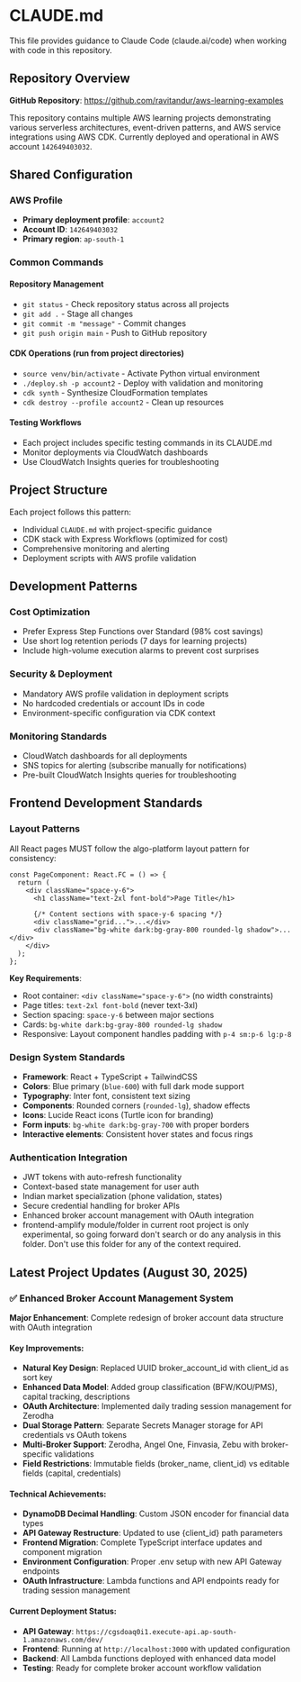 # CLAUDE.md

This file provides guidance to Claude Code (claude.ai/code) when working with code in this repository.

## Repository Overview

**GitHub Repository**: https://github.com/ravitandur/aws-learning-examples

This repository contains multiple AWS learning projects demonstrating various serverless architectures, event-driven patterns, and AWS service integrations using AWS CDK. Currently deployed and operational in AWS account `142649403032`.

## Shared Configuration

### AWS Profile
- **Primary deployment profile**: `account2`
- **Account ID**: `142649403032`
- **Primary region**: `ap-south-1`

### Common Commands

#### Repository Management
- `git status` - Check repository status across all projects
- `git add .` - Stage all changes
- `git commit -m "message"` - Commit changes
- `git push origin main` - Push to GitHub repository

#### CDK Operations (run from project directories)
- `source venv/bin/activate` - Activate Python virtual environment
- `./deploy.sh -p account2` - Deploy with validation and monitoring
- `cdk synth` - Synthesize CloudFormation templates
- `cdk destroy --profile account2` - Clean up resources

#### Testing Workflows
- Each project includes specific testing commands in its CLAUDE.md
- Monitor deployments via CloudWatch dashboards
- Use CloudWatch Insights queries for troubleshooting

## Project Structure

Each project follows this pattern:
- Individual `CLAUDE.md` with project-specific guidance
- CDK stack with Express Workflows (optimized for cost)
- Comprehensive monitoring and alerting
- Deployment scripts with AWS profile validation

## Development Patterns

### Cost Optimization
- Prefer Express Step Functions over Standard (98% cost savings)
- Use short log retention periods (7 days for learning projects)
- Include high-volume execution alarms to prevent cost surprises

### Security & Deployment
- Mandatory AWS profile validation in deployment scripts
- No hardcoded credentials or account IDs in code
- Environment-specific configuration via CDK context

### Monitoring Standards
- CloudWatch dashboards for all deployments
- SNS topics for alerting (subscribe manually for notifications)
- Pre-built CloudWatch Insights queries for troubleshooting

## Frontend Development Standards

### Layout Patterns
All React pages MUST follow the algo-platform layout pattern for consistency:

```tsx
const PageComponent: React.FC = () => {
  return (
    <div className="space-y-6">
      <h1 className="text-2xl font-bold">Page Title</h1>
      
      {/* Content sections with space-y-6 spacing */}
      <div className="grid...">...</div>
      <div className="bg-white dark:bg-gray-800 rounded-lg shadow">...</div>
    </div>
  );
};
```

**Key Requirements**:
- Root container: `<div className="space-y-6">` (no width constraints)
- Page titles: `text-2xl font-bold` (never text-3xl)
- Section spacing: `space-y-6` between major sections
- Cards: `bg-white dark:bg-gray-800 rounded-lg shadow`
- Responsive: Layout component handles padding with `p-4 sm:p-6 lg:p-8`

### Design System Standards
- **Framework**: React + TypeScript + TailwindCSS
- **Colors**: Blue primary (`blue-600`) with full dark mode support
- **Typography**: Inter font, consistent text sizing
- **Components**: Rounded corners (`rounded-lg`), shadow effects
- **Icons**: Lucide React icons (Turtle icon for branding)
- **Form inputs**: `bg-white dark:bg-gray-700` with proper borders
- **Interactive elements**: Consistent hover states and focus rings

### Authentication Integration
- JWT tokens with auto-refresh functionality
- Context-based state management for user auth
- Indian market specialization (phone validation, states)
- Secure credential handling for broker APIs
- Enhanced broker account management with OAuth integration
- frontend-amplify module/folder in current root project is only experimental, so going forward don't search or do any analysis in this folder. Don't use this folder for any of the context required.

## Latest Project Updates (August 30, 2025)

### ✅ Enhanced Broker Account Management System
**Major Enhancement**: Complete redesign of broker account data structure with OAuth integration

#### **Key Improvements**:
- **Natural Key Design**: Replaced UUID broker_account_id with client_id as sort key
- **Enhanced Data Model**: Added group classification (BFW/KOU/PMS), capital tracking, descriptions
- **OAuth Architecture**: Implemented daily trading session management for Zerodha
- **Dual Storage Pattern**: Separate Secrets Manager storage for API credentials vs OAuth tokens
- **Multi-Broker Support**: Zerodha, Angel One, Finvasia, Zebu with broker-specific validations
- **Field Restrictions**: Immutable fields (broker_name, client_id) vs editable fields (capital, credentials)

#### **Technical Achievements**:
- **DynamoDB Decimal Handling**: Custom JSON encoder for financial data types
- **API Gateway Restructure**: Updated to use {client_id} path parameters
- **Frontend Migration**: Complete TypeScript interface updates and component migration
- **Environment Configuration**: Proper .env setup with new API Gateway endpoints
- **OAuth Infrastructure**: Lambda functions and API endpoints ready for trading session management

#### **Current Deployment Status**:
- **API Gateway**: `https://cgsdoaq0i1.execute-api.ap-south-1.amazonaws.com/dev/`
- **Frontend**: Running at `http://localhost:3000` with updated configuration
- **Backend**: All Lambda functions deployed with enhanced data model
- **Testing**: Ready for complete broker account workflow validation